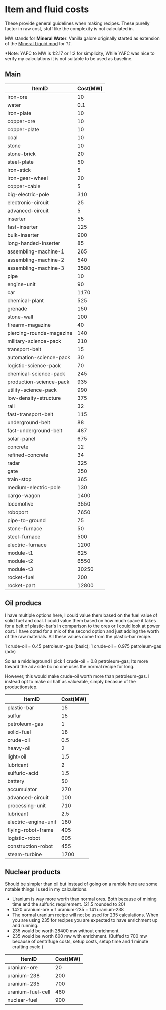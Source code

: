 # Item and fluid costs

These provide general guidelines when making recipes. These purelly factor in raw cost, stuff like the complexity is not calculated in.

MW stands for **Mineral Water**. Vanilla galore originally started as extension of the [Mineral Liquid mod](https://mods.factorio.com/mod/Liquid_Ore_Conversion) for _1.1_.

\*Note: YAFC to MW is 1:2.17 or 1:2 for simplicity, While YAFC was nice to verify my calculations it is not suitable to be used as baseline.

## Main

| ItemID                   | Cost(MW) |
| ------------------------ | -------- |
| iron-ore                 | 10       |
| water                    | 0.1      |
| iron-plate               | 10       |
| copper-ore               | 10       |
| copper-plate             | 10       |
| coal                     | 10       |
| stone                    | 10       |
| stone-brick              | 20       |
| steel-plate              | 50       |
| iron-stick               | 5        |
| iron-gear-wheel          | 20       |
| copper-cable             | 5        |
| big-electric-pole        | 310      |
| electronic-circuit       | 25       |
| advanced-circuit         | 5        |
| inserter                 | 55       |
| fast-inserter            | 125      |
| bulk-inserter            | 900      |
| long-handed-inserter     | 85       |
| assembling-machine-1     | 265      |
| assembling-machine-2     | 540      |
| assembling-machine-3     | 3580     |
| pipe                     | 10       |
| engine-unit              | 90       |
| car                      | 1170     |
| chemical-plant           | 525      |
| grenade                  | 150      |
| stone-wall               | 100      |
| firearm-magazine         | 40       |
| piercing-rounds-magazine | 140      |
| military-science-pack    | 210      |
| transport-belt           | 15       |
| automation-science-pack  | 30       |
| logistic-science-pack    | 70       |
| chemical-science-pack    | 245      |
| production-science-pack  | 935      |
| utility-science-pack     | 990      |
| low-density-structure    | 375      |
| rail                     | 32       |
| fast-transport-belt      | 115      |
| underground-belt         | 88       |
| fast-underground-belt    | 487      |
| solar-panel              | 675      |
| concrete                 | 12       |
| refined-concrete         | 34       |
| radar                    | 325      |
| gate                     | 250      |
| train-stop               | 365      |
| medium-electric-pole     | 130      |
| cargo-wagon              | 1400     |
| locomotive               | 3550     |
| roboport                 | 7650     |
| pipe-to-ground           | 75       |
| stone-furnace            | 50       |
| steel-furnace            | 500      |
| electric-furnace         | 1200     |
| module-t1                | 625      |
| module-t2                | 6550     |
| module-t3                | 30250    |
| rocket-fuel              | 200      |
| rocket-part              | 12800    |

## Oil producs

I have multiple options here, I could value them based on the fuel value of solid fuel and coal. I could value them based on how much space it takes for a belt of plastic-bar's in comparison to the ores or I could look at power cost. I have opted for a mix of the second option and just adding the worth of the raw materials. All these values come from the plastic-bar recipe.

1 crude-oil = 0.45 petroleum-gas (basic);
1 crude-oil = 0.975 petroleum-gas (adv)

So as a middleground I pick 1 crude-oil = 0.8 petroleum-gas; Its more toward the adv side bc no one uses the normal recipe for long.

However, this would make crude-oil worth more than petroleum-gas. I instead opt to make oil half as valueable, simply becasue of the productionstep.

| ItemID               | Cost(MW) |
| -------------------- | -------- |
| plastic-bar          | 15       |
| sulfur               | 15       |
| petroleum-gas        | 1        |
| solid-fuel           | 18       |
| crude-oil            | 0.5      |
| heavy-oil            | 2        |
| light-oil            | 1.5      |
| lubricant            | 2        |
| sulfuric-acid        | 1.5      |
| battery              | 50       |
| accumulator          | 270      |
| advanced-circuit     | 100      |
| processing-unit      | 710      |
| lubricant            | 2.5      |
| electric-engine-unit | 180      |
| flying-robot-frame   | 405      |
| logistic-robot       | 605      |
| construction-robot   | 455      |
| steam-turbine        | 1700     |

## Nuclear products

Should be simpler than oil but instead of going on a ramble here are some notable things I used in my calculations.

-   Uranium is way more worth than normal ores. Both because of mining time and the sulfuric requirement. (21.5 rounded to 20)
-   1420 uranium-ore = 1 uranium-235 = 141 uranium-238
-   The normal uranium recipe will not be used for 235 calculations. When you are using 235 for recipes you are expected to have enrichment up and running.
-   235 would be worth 28400 mw without enrichment.
-   235 would be worth 600 mw with enrichment. (Buffed to 700 mw because of centrifuge costs, setup costs, setup time and 1 minute crafting cycle.)

| ItemID            | Cost(MW) |
| ----------------- | -------- |
| uranium-ore       | 20       |
| uranium-238       | 200      |
| uranium-235       | 700      |
| uranium-fuel-cell | 460      |
| nuclear-fuel      | 900      |
